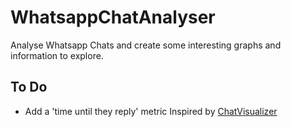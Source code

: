 # WhatsappChatAnalyser
Analyse Whatsapp Chats and create some interesting graphs and information to explore.

## To Do
* Add a 'time until they reply' metric
Inspired by [ChatVisualizer](https://chatvisualizer.com/)
